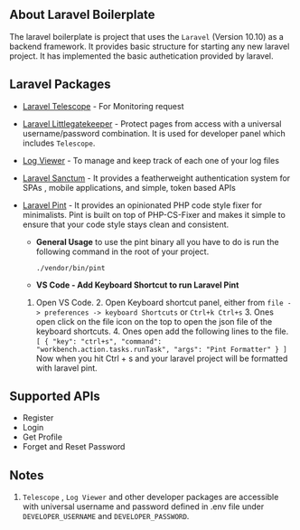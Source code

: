 ## About Laravel Boilerplate

The laravel boilerplate is project that uses the `Laravel` (Version 10.10) as a backend framework. It provides basic structure for starting any new laravel project. It has implemented the basic authetication provided by laravel.


## Laravel Packages

- [Laravel Telescope](https://laravel.com/docs/9.x/telescope) - For Monitoring request
- [Laravel Littlegatekeeper](https://github.com/spatie/laravel-littlegatekeeper) - Protect pages from access with a universal username/password combination. It is used for developer panel which includes `Telescope`.
- [Log Viewer](https://github.com/ARCANEDEV/LogViewer) - To manage and keep track of each one of your log files
- [Laravel Sanctum](https://laravel.com/docs/9.x/sanctum) - It provides a featherweight authentication system for SPAs , mobile applications, and simple, token based APIs
- [Laravel Pint](https://laravel.com/docs/9.x/pint) - It provides an opinionated PHP code style fixer for minimalists. Pint is built on top of PHP-CS-Fixer and makes it simple to ensure that your code style stays clean and consistent.
	
	- __General Usage__
		to use the pint binary all you have to do is run the following command in the root of your project.
		```
		./vendor/bin/pint
		```
	
	- __VS Code - Add Keyboard Shortcut to run Laravel Pint__
    1. Open VS Code.
		2. Open Keyboard shortcut panel, either from `file -> preferences -> keyboard Shortcuts` or `Ctrl+k Ctrl+s`
		3. Ones open click on the file icon on the top to open the json file of the keyboard shortcuts.
		4. Ones open add the following lines to the file.
            ```
            [
              {
                "key": "ctrl+s",
                "command": "workbench.action.tasks.runTask",
                "args": "Pint Formatter"
              }
            ]
            ```
		Now when you hit Ctrl + s and your laravel project will be formatted with laravel pint.

## Supported APIs

- Register
- Login
- Get Profile
- Forget and Reset Password

## Notes

1. `Telescope` , `Log Viewer` and other developer packages are accessible with universal username and password defined in .env file under `DEVELOPER_USERNAME` and `DEVELOPER_PASSWORD`.
